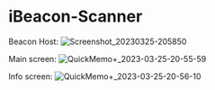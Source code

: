 # iBeacon-Scanner

Beacon Host:
![Screenshot_20230325-205850](https://user-images.githubusercontent.com/69235479/227735999-121a1b41-e19d-4081-be0d-e9c2e9b37979.png)

Main screen:
![QuickMemo+_2023-03-25-20-55-59](https://user-images.githubusercontent.com/69235479/227736016-ec7eb91e-4284-4407-ac26-26165519f71d.png)

Info screen:
![QuickMemo+_2023-03-25-20-56-10](https://user-images.githubusercontent.com/69235479/227736024-4fd6d0ca-0a5a-431e-b86c-fd31f0106e0f.png)
